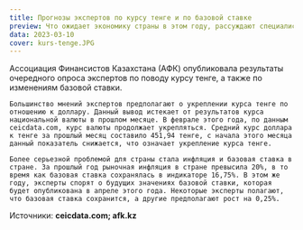 ```yaml
---
title: Прогнозы экспертов по курсу тенге и по базовой ставке
preview: Что ожидает экономику страны в этом году, рассуждают специалисты
data: 2023-03-10
cover: kurs-tenge.JPG
---
```


Ассоциация Финансистов Казахстана (АФК) опубликовала результаты очередного опроса экспертов по поводу курсу тенге, а также по изменениям базовой ставки.

    Большинство мнений экспертов предполагают о укреплении курса тенге по отношению к доллару. Данный вывод истекает от результатов курса национальной валюты в прошлом месяце. В феврале этого года, по данным ceicdata.com, курс валюты продолжает укрепляться. Средний курс доллара к тенге за прошлый месяц составило 451,94 тенге, с начала этого месяца данный показатель снижается, что означает укрепление курса тенге.

    Более серьезной проблемой для страны стала инфляция и базовая ставка в стране. За прошлый год рыночная инфляция в стране превысила 20%, в то время как базовая ставка сохранялась в индикаторе 16,75%. В этом же году, эксперты спорят о будущих значениях базовой ставки, которая будет опубликована в апреле этого года. Некоторые эксперты полагают, что базовая ставка сохранится, а другие предполагают рост на 0,25%.

Источники: **ceicdata.com; afk.kz**
